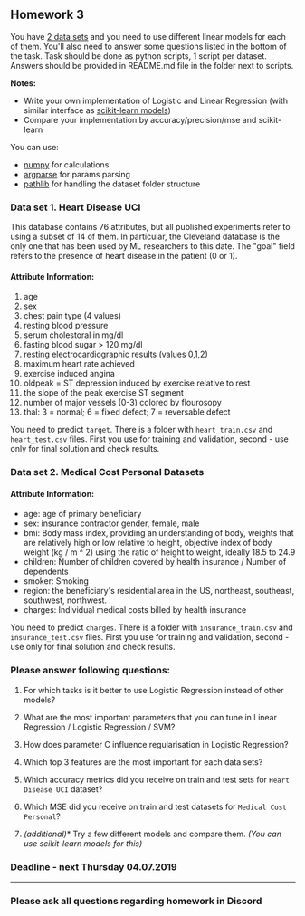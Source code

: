 Homework 3
-----

You have [2 data sets](http://ps2.railsreactor.net/datasets/medicine/) and you need to use different linear models for each of them. You'll also need to answer some questions listed in the bottom of the task.
Task should be done as python scripts, 1 script per dataset. 
Answers should be provided in README.md file in the folder next to scripts.

<b>Notes:</b>

* Write your own implementation of Logistic and Linear Regression (with similar interface as [scikit-learn models](https://scikit-learn.org/stable/modules/generated/sklearn.linear_model.LogisticRegression.html))
* Compare your implementation by accuracy/precision/mse and scikit-learn 

You can use:

* [numpy](https://www.numpy.org/) for calculations
* [argparse](https://docs.python.org/3/library/argparse.html) for params parsing
* [pathlib](https://docs.python.org/3/library/pathlib.html) for handling the dataset folder structure



### Data set 1. Heart Disease UCI

This database contains 76 attributes, but all published experiments refer to using a subset of 14 of them. In particular, the Cleveland database is the only one that has been used by ML researchers to this date. The "goal" field refers to the presence of heart disease in the patient (0 or 1). 

#### Attribute Information: 
1. age 
2. sex 
3. chest pain type (4 values) 
4. resting blood pressure 
5. serum cholestoral in mg/dl 
6. fasting blood sugar > 120 mg/dl
7. resting electrocardiographic results (values 0,1,2)
8. maximum heart rate achieved 
9. exercise induced angina 
10. oldpeak = ST depression induced by exercise relative to rest 
11. the slope of the peak exercise ST segment 
12. number of major vessels (0-3) colored by flourosopy 
13. thal: 3 = normal; 6 = fixed defect; 7 = reversable defect

You need to predict `target`.
There is a folder with `heart_train.csv` and `heart_test.csv` files. First you use for training and validation, second - use only for final solution and check results.

### Data set 2. Medical Cost Personal Datasets

#### Attribute Information: 

- age: age of primary beneficiary
- sex: insurance contractor gender, female, male
- bmi: Body mass index, providing an understanding of body, weights that are relatively high or low relative to height, objective index of body weight (kg / m ^ 2) using the ratio of height to weight, ideally 18.5 to 24.9
- children: Number of children covered by health insurance / Number of dependents
- smoker: Smoking
- region: the beneficiary's residential area in the US, northeast, southeast, southwest, northwest.
- charges: Individual medical costs billed by health insurance

You need to predict `charges`.
There is a folder with `insurance_train.csv` and `insurance_test.csv` files. First you use for training and validation, second - use only for final solution and check results.


### Please answer following questions:
1. For which tasks is it better to use Logistic Regression instead of other models?
2. What are the most important parameters that you can tune in Linear Regression / Logistic Regression / SVM?
3. How does parameter C influence regularisation in Logistic Regression?

4. Which top 3 features are the most important for each data sets?
5. Which accuracy metrics did you receive on train and test sets for `Heart Disease UCI` dataset?
6. Which MSE did you receive on train and test datasets for `Medical Cost Personal`? 
6. *(additional)** Try a few different models and compare them. <i>(You can use scikit-learn models for this)</i>


### Deadline - next Thursday 04.07.2019
---
### Please ask all questions regarding homework in Discord
